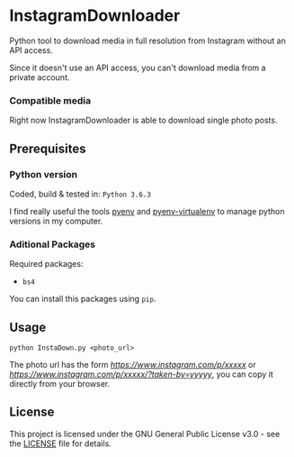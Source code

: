 # InstagramDownloader
Python tool to download media in full resolution from Instagram without an API access.

Since it doesn't use an API access, you can't download media from a private account.
### Compatible media
Right now InstagramDownloader is able to download single photo posts.

## Prerequisites
### Python version
Coded, build & tested in: `Python 3.6.3`
 
 I find really useful the tools [pyenv](https://github.com/pyenv/pyenv) and [pyenv-virtualenv](https://github.com/pyenv/pyenv-virtualenv) to manage python versions in my computer.

### Aditional Packages

Required packages:

- `bs4`

You can install this packages using `pip`.

## Usage

`python InstaDown.py <photo_url>`

The photo url has the form *https://www.instagram.com/p/xxxxx* or *https://www.instagram.com/p/xxxxx/?taken-by=yyyyy*, you can copy it directly from your browser. 

## License
This project is licensed under the GNU General Public License v3.0 - see the [LICENSE](LICENSE) file for details.
